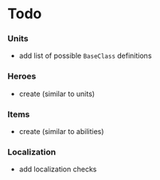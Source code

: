 # Todo

### Units

-   add list of possible `BaseClass` definitions

### Heroes

-   create (similar to units)

### Items

-   create (similar to abilities)

### Localization

-   add localization checks
